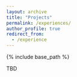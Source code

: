 ```yaml
---
layout: archive
title: "Projects"
permalink: /experiences/
author_profile: true
redirect_from:
  - /experience
---
```


{% include base_path %}

TBD

